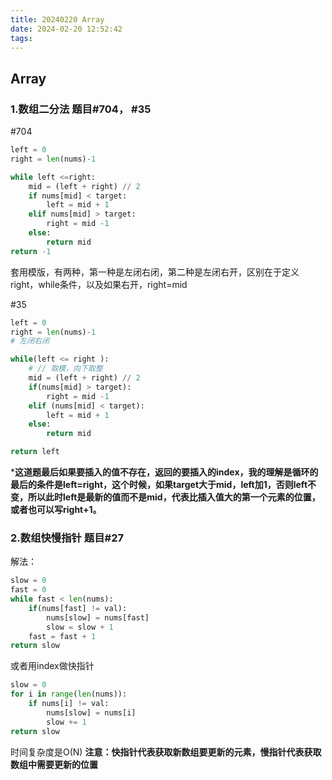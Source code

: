 ```yaml
---
title: 20240220 Array
date: 2024-02-20 12:52:42
tags:
---
```

<!-- deploy -->
<!-- hexo clean && hexo d -g -->
## Array 

### 1.数组二分法 题目#704， #35


#704
```python
left = 0
right = len(nums)-1

while left <=right:
    mid = (left + right) // 2
    if nums[mid] < target:
        left = mid + 1
    elif nums[mid] > target:
        right = mid -1
    else:
        return mid
return -1

```
套用模版，有两种，第一种是左闭右闭，第二种是左闭右开，区别在于定义right，while条件，以及如果右开，right=mid

#35
```python
left = 0
right = len(nums)-1
# 左闭右闭

while(left <= right ):
    # // 取模，向下取整
    mid = (left + right) // 2
    if(nums[mid] > target):
        right = mid -1
    elif (nums[mid] < target):
        left = mid + 1
    else:
        return mid

return left
```
***这道题最后如果要插入的值不存在，返回的要插入的index，我的理解是循环的最后的条件是left=right，这个时候，如果target大于mid，left加1，否则left不变，所以此时left是最新的值而不是mid，代表比插入值大的第一个元素的位置，或者也可以写right+1。**

### 2.数组快慢指针 题目#27

解法：
``` python
slow = 0
fast = 0
while fast < len(nums):
    if(nums[fast] != val):
        nums[slow] = nums[fast]
        slow = slow + 1
    fast = fast + 1
return slow
```
或者用index做快指针
``` python
slow = 0
for i in range(len(nums)):
    if nums[i] != val:
        nums[slow] = nums[i]
        slow += 1
return slow 
```

时间复杂度是O(N)
**注意：快指针代表获取新数组要更新的元素，慢指针代表获取数组中需要更新的位置**
